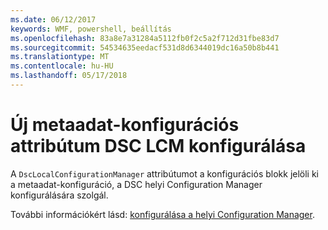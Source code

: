```yaml
---
ms.date: 06/12/2017
keywords: WMF, powershell, beállítás
ms.openlocfilehash: 83a8e7a31284a5112fb0f2c5a2f712d31fbe83d7
ms.sourcegitcommit: 54534635eedacf531d8d6344019dc16a50b8b441
ms.translationtype: MT
ms.contentlocale: hu-HU
ms.lasthandoff: 05/17/2018
---
```

# <a name="configure-dsc-lcm-with-new-meta-configuration-attribute"></a>Új metaadat-konfigurációs attribútum DSC LCM konfigurálása

A `DscLocalConfigurationManager` attribútumot a konfigurációs blokk jelöli ki a metaadat-konfiguráció, a DSC helyi Configuration Manager konfigurálására szolgál.

További információkért lásd: [konfigurálása a helyi Configuration Manager](https://msdn.microsoft.com/powershell/dsc/metaconfig).
